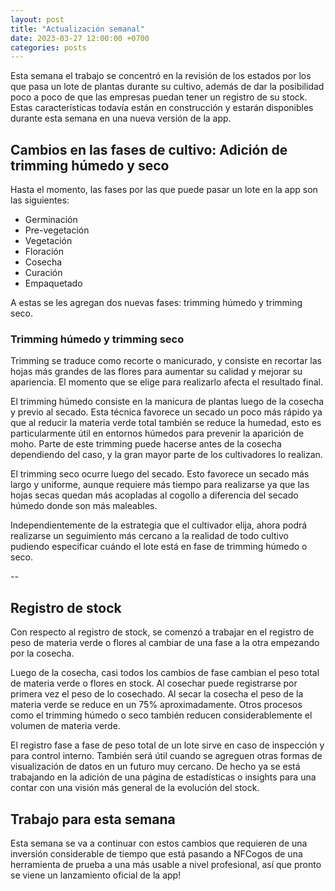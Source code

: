 ```yaml
---
layout: post
title: "Actualización semanal"
date: 2023-03-27 12:00:00 +0700
categories: posts
---
```


Esta semana el trabajo se concentró en la revisión de los estados por los que pasa un lote de plantas durante su cultivo, además de dar la posibilidad poco a poco de que las empresas puedan tener un registro de su stock. Estas características todavía están en construcción y estarán disponibles durante esta semana en una nueva versión de la app.

## Cambios en las fases de cultivo: Adición de trimming húmedo y seco

Hasta el momento, las fases por las que puede pasar un lote en la app son las siguientes:

- Germinación
- Pre-vegetación
- Vegetación
- Floración
- Cosecha
- Curación
- Empaquetado

A estas se les agregan dos nuevas fases: trimming húmedo y trimming seco.

### Trimming húmedo y trimming seco

Trimming se traduce como recorte o manicurado, y consiste en recortar las hojas más grandes de las flores para aumentar su calidad y mejorar su apariencia. El momento que se elige para realizarlo afecta el resultado final.

El trimming húmedo consiste en la manicura de plantas luego de la cosecha y previo al secado. Esta técnica favorece un secado un poco más rápido ya que al reducir la materia verde total también se reduce la humedad, esto es particularmente útil en entornos húmedos para prevenir la aparición de moho. Parte de este trimming puede hacerse antes de la cosecha dependiendo del caso, y la gran mayor parte de los cultivadores lo realizan.

El trimming seco ocurre luego del secado. Esto favorece un secado más largo y uniforme, aunque requiere más tiempo para realizarse ya que las hojas secas quedan más acopladas al cogollo a diferencia del secado húmedo donde son más maleables.

Independientemente de la estrategia que el cultivador elija, ahora podrá realizarse un seguimiento más cercano a la realidad de todo cultivo pudiendo especificar cuándo el lote está en fase de trimming húmedo o seco.

--

## Registro de stock

Con respecto al registro de stock, se comenzó a trabajar en el registro de peso de materia verde o flores al cambiar de una fase a la otra empezando por la cosecha.

Luego de la cosecha, casi todos los cambios de fase cambian el peso total de materia verde o flores en stock. Al cosechar puede registrarse por primera vez el peso de lo cosechado. Al secar la cosecha el peso de la materia verde se reduce en un 75% aproximadamente. Otros procesos como el trimming húmedo o seco también reducen considerablemente el volumen de materia verde.

El registro fase a fase de peso total de un lote sirve en caso de inspección y para control interno. También será útil cuando se agreguen otras formas de visualización de datos en un futuro muy cercano. De hecho ya se está trabajando en la adición de una página de estadísticas o insights para una contar con una visión más general de la evolución del stock.

## Trabajo para esta semana

Esta semana se va a continuar con estos cambios que requieren de una inversión considerable de tiempo que está pasando a NFCogos de una herramienta de prueba a una más usable a nivel profesional, así que pronto se viene un lanzamiento oficial de la app!
